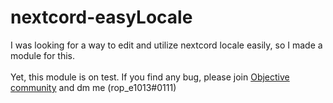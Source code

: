# nextcord-easyLocale
I was looking for a way to edit and utilize nextcord locale easily, so I made a module for this.
<br>
<br>
Yet, this module is on test. If you find any bug, please join [Objective community](https://discord.gg/w2Fw7UeZmY) and dm me (rop_e1013#0111)
